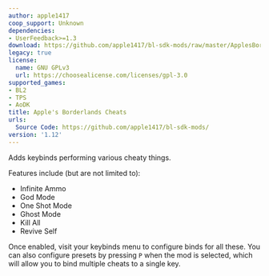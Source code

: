 ```yaml
---
author: apple1417
coop_support: Unknown
dependencies:
- UserFeedback>=1.3
download: https://github.com/apple1417/bl-sdk-mods/raw/master/ApplesBorderlandsCheats/ApplesBorderlandsCheats.zip
legacy: true
license:
  name: GNU GPLv3
  url: https://choosealicense.com/licenses/gpl-3.0
supported_games:
- BL2
- TPS
- AoDK
title: Apple's Borderlands Cheats
urls:
  Source Code: https://github.com/apple1417/bl-sdk-mods/
version: '1.12'
---
```

Adds keybinds performing various cheaty things.

Features include (but are not limited to):
- Infinite Ammo
- God Mode
- One Shot Mode
- Ghost Mode
- Kill All
- Revive Self

Once enabled, visit your keybinds menu to configure binds for all these. You can also configure presets by pressing `P` when the mod is selected, which will allow you to bind multiple cheats to a single key.